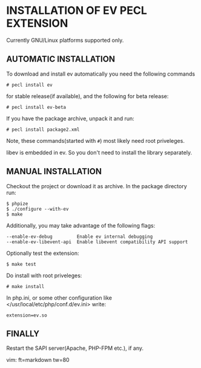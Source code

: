 INSTALLATION OF EV PECL EXTENSION
==================================

Currently GNU/Linux platforms supported only.


AUTOMATIC INSTALLATION
----------------------

To download and install ev automatically you need the following commands

	# pecl install ev

for stable release(if available), and the following for beta release:

	# pecl install ev-beta

If you have the package archive, unpack it and run: 

	# pecl install package2.xml

Note, these commands(started with `#`) most likely need root priveleges.

libev is embedded in ev. So you don't need to install the library separately.


MANUAL INSTALLATION
-------------------

Checkout the project or download it as archive. In the package directory run: 

	$ phpize 
	$ ./configure --with-ev
	$ make 

Additionally, you may take advantage of the following flags:

	--enable-ev-debug         Enable ev internal debugging
	--enable-ev-libevent-api  Enable libevent compatibility API support

Optionally test the extension:

	$ make test

Do install with root priveleges:

	# make install

In php.ini, or some other configuration like
</usr/local/etc/php/conf.d/ev.ini> write:

	extension=ev.so


FINALLY
------

Restart the SAPI server(Apache, PHP-FPM etc.), if any.

vim: ft=markdown tw=80
